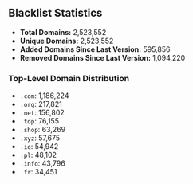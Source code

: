 ## Blacklist Statistics

- **Total Domains:** 2,523,552
- **Unique Domains:** 2,523,552
- **Added Domains Since Last Version:** 595,856
- **Removed Domains Since Last Version:** 1,094,220

### Top-Level Domain Distribution

-  `.com`: 1,186,224
-  `.org`: 217,821
-  `.net`: 156,802
-  `.top`: 76,155
-  `.shop`: 63,269
-  `.xyz`: 57,675
-  `.io`: 54,942
-  `.pl`: 48,102
-  `.info`: 43,796
-  `.fr`: 34,451
